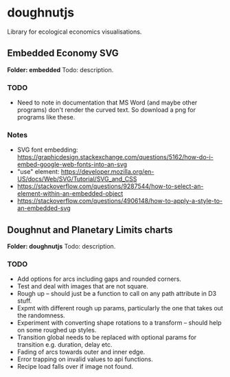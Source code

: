 # doughnutjs
Library for ecological economics visualisations.

## Embedded Economy SVG
**Folder: embedded**
Todo: description. 

### TODO
- Need to note in documentation that MS Word (and maybe other programs) don't render the curved text. So download a png for
programs like these.

### Notes
- SVG font embedding: https://graphicdesign.stackexchange.com/questions/5162/how-do-i-embed-google-web-fonts-into-an-svg
- "use" element: https://developer.mozilla.org/en-US/docs/Web/SVG/Tutorial/SVG_and_CSS
- https://stackoverflow.com/questions/9287544/how-to-select-an-element-within-an-embedded-object
- https://stackoverflow.com/questions/4906148/how-to-apply-a-style-to-an-embedded-svg

## Doughnut and Planetary Limits charts
**Folder: doughnutjs**
Todo: description. 

### TODO
- Add options for arcs including gaps and rounded corners.
- Test and deal with images that are not square.
- Rough up – should just be a function to call on any path attribute in D3 stuff.
- Expmt with different rough up params, particularly the one that takes out the randomness.
- Experiment with converting shape rotations to a transform – should help on some roughed up styles.
- Transition global needs to be replaced with optional params for transition e.g. duration, delay etc.
- Fading of arcs towards outer and inner edge.
- Error trapping on invalid values to api functions.
- Recipe load falls over if image not found.



